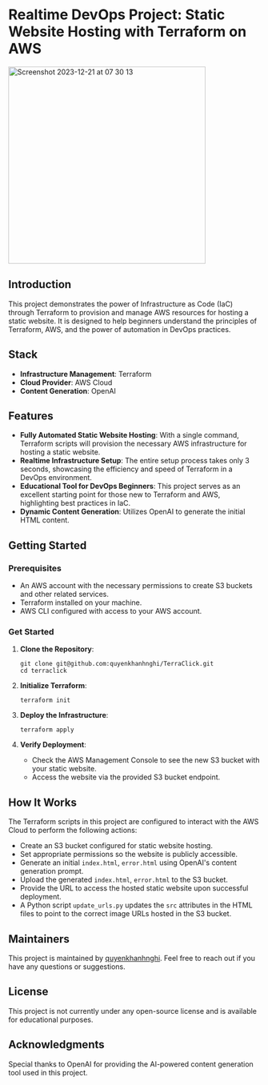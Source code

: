 # Realtime DevOps Project: Static Website Hosting with Terraform on AWS
<img width="394" alt="Screenshot 2023-12-21 at 07 30 13" src="https://github.com/quyenkhanhnghi/TerraClick/assets/108847306/2436cb82-e52c-4c2b-bc66-9454a3592bd0">


## Introduction

This project demonstrates the power of Infrastructure as Code (IaC) through Terraform to provision and manage AWS resources for hosting a static website.
It is designed to help beginners understand the principles of Terraform, AWS, and the power of automation in DevOps practices.
## Stack

- **Infrastructure Management**: Terraform
- **Cloud Provider**: AWS Cloud
- **Content Generation**: OpenAI

## Features

- **Fully Automated Static Website Hosting**: With a single command, Terraform scripts will provision the necessary AWS infrastructure for hosting a static website.
- **Realtime Infrastructure Setup**: The entire setup process takes only 3 seconds, showcasing the efficiency and speed of Terraform in a DevOps environment.
- **Educational Tool for DevOps Beginners**: This project serves as an excellent starting point for those new to Terraform and AWS, highlighting best practices in IaC.
- **Dynamic Content Generation**: Utilizes OpenAI to generate the initial HTML content.

## Getting Started

### Prerequisites

- An AWS account with the necessary permissions to create S3 buckets and other related services.
- Terraform installed on your machine.
- AWS CLI configured with access to your AWS account.

### Get Started

1. **Clone the Repository**:
    ```
    git clone git@github.com:quyenkhanhnghi/TerraClick.git
    cd terraclick
    ```

2. **Initialize Terraform**:
    ```
    terraform init
    ```

3. **Deploy the Infrastructure**:
    ```
    terraform apply
    ```

4. **Verify Deployment**:
    - Check the AWS Management Console to see the new S3 bucket with your static website.
    - Access the website via the provided S3 bucket endpoint.

## How It Works

The Terraform scripts in this project are configured to interact with the AWS Cloud to perform the following actions:

- Create an S3 bucket configured for static website hosting.
- Set appropriate permissions so the website is publicly accessible.
- Generate an initial `index.html`, `error.html` using OpenAI's content generation prompt.
- Upload the generated `index.html`, `error.html` to the S3 bucket.
- Provide the URL to access the hosted static website upon successful deployment.
- A Python script `update_urls.py` updates the `src` attributes in the HTML files to point to the correct image URLs hosted in the S3 bucket.

## Maintainers

This project is maintained by [quyenkhanhnghi](https://github.com/quyenkhanhnghi). Feel free to reach out if you have any questions or suggestions.

## License

This project is not currently under any open-source license and is available for educational purposes.

## Acknowledgments

Special thanks to OpenAI for providing the AI-powered content generation tool used in this project.
